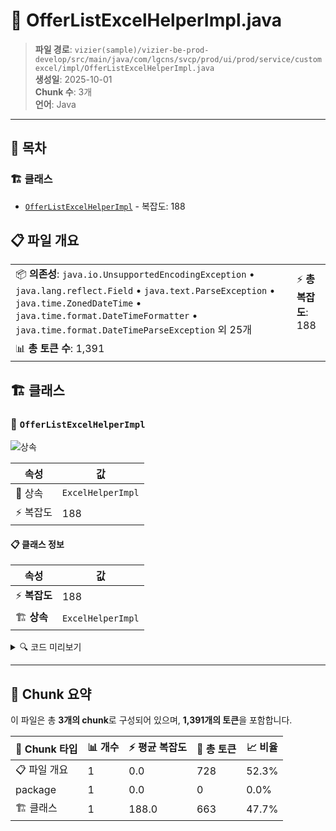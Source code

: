 # 📄 OfferListExcelHelperImpl.java

> **파일 경로**: `vizier(sample)/vizier-be-prod-develop/src/main/java/com/lgcns/svcp/prod/ui/prod/service/customexcel/impl/OfferListExcelHelperImpl.java`  
> **생성일**: 2025-10-01  
> **Chunk 수**: 3개  
> **언어**: Java
---

## 📑 목차

### 🏗️ 클래스
- [`OfferListExcelHelperImpl`](#class-offerlistexcelhelperimpl) - 복잡도: 188

## 📋 파일 개요

| | |
|--|--|
| 📦 **의존성**: `java.io.UnsupportedEncodingException` • `java.lang.reflect.Field` • `java.text.ParseException` • `java.time.ZonedDateTime` • `java.time.format.DateTimeFormatter` • `java.time.format.DateTimeParseException` 외 25개 | ⚡ **총 복잡도**: 188 |
| 📊 **총 토큰 수**: 1,391 |  |



## 🏗️ 클래스

### <a id="class-offerlistexcelhelperimpl"></a>🎯 `OfferListExcelHelperImpl`

![상속](https://img.shields.io/badge/상속-1개-blue)

| 속성 | 값 |
|------|----|
| 🧬 상속 | `ExcelHelperImpl` |
| ⚡ 복잡도 | 188 |



#### 📋 클래스 정보

| 속성 | 값 |
|------|----|
| ⚡ **복잡도** | 188 || 📍 **라인 범위** | 38-38 |
| 🏗️ **상속** | `ExcelHelperImpl` || 🏷️ **태그** | `class, java` |

<details>
<summary>🔍 코드 미리보기</summary>

```java
public class OfferListExcelHelperImpl extends ExcelHelperImpl implements OfferListExcelHelper {
	
	private final int MAX_COLUMN_WIDTH = 40 * 261;
	
	@Override
	public String[] createTitleHeader(Object... object) {
		OfferExportDto dataHeader = (OfferExportDto) object[0];

		List<String> header = new ArrayList<>();
		header.add(getHeaderLabel("index"));

		List<GeneralDetailDto> general = dataHeader.getGeneral();
		List<AdditionalDetailDto> additional = dataHeader.getAdditional();
		general.sort(Comparator.comparing(GeneralDetailDto::getSortNo));
		additional.sort(Comparator.comparing(AdditionalDetailDto::getSortNo));

		for (GeneralDetailDto g : general) {
			if ("HD".equals(g.getFieldTypeCode()) || "item_code".equals(g.getColName())) {
				continue;
			}
			header.add(g.getLabelName());
	...
```

**Chunk 정보**
- 🆔 **ID**: `fae2d0d3ab5c`
- 📍 **라인**: 38-38
- 📊 **토큰**: 663
- 🏷️ **태그**: `class, java`

</details>

---





## 🧩 Chunk 요약

이 파일은 총 **3개의 chunk**로 구성되어 있으며, **1,391개의 토큰**을 포함합니다.

| 🧩 Chunk 타입 | 📊 개수 | ⚡ 평균 복잡도 | 📝 총 토큰 | 📈 비율 |
|---------------|--------|-------------|----------|--------|
| 📋 파일 개요 | 1 | 0.0 | 728 | 52.3% |
| package | 1 | 0.0 | 0 | 0.0% |
| 🏗️ 클래스 | 1 | 188.0 | 663 | 47.7% |

